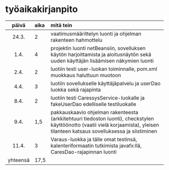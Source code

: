 # työaikakirjanpito

| päivä | aika | mitä tein  |
| :----:|:-----| :-----|
| 24.3. | 2    | vaatimusmäärittelyn luonti ja ohjelman rakenteen hahmottelu |
| 1.4. |   4  | projektin luonti netBeansiin, sovelluksen käytön harjoittamista ja aloitusnäytön sekä uuden käyttäjän lisäämisen näkymien luonti |
| 2.4.  |   2   | luotiin testi user-luokan toiminnalle, pom.xml muokkaus haluttuun muotoon |
| 4.4.  |   3   | luotiin sovellukselle käyttäjäpalvelu ja userDao luokka sekä rajapinta |
| 8.4.  |   2   | luotiin testi CaressysService-luokalle ja fakeUserDao edelliselle testiluokalle |
| 9.4.  |  1,5  | pakkauskaavio ohjelman rakenteesta (arkkitehtuuri tiedoston luonti), checkstylen käyttöönotto (vaatii vielä korjaamista), yleisen tilanteen katsaus sovelluksessa ja siistiminen|
| 11.4. |  3  | Varaus-luokka ja tälle omat testinsä, kalenteriformaatin tutkimista javafx:llä, CaresDao-rajapinnan luonti |
|yhteensä| 17,5|
